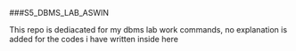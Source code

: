 ###S5_DBMS_LAB_ASWIN

This repo is dediacated for my dbms lab work commands, no explanation is added for the codes i have written inside here

